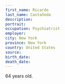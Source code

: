 ```yaml
---
first_name: Ricardo
last_name: Castañeda
description: 
portrait: 
occupation: Psychiatrist
employer: 
city: New York
province: New York
country: United States
source: 
birth_date: 
death_date: 
---
```


64 years old.